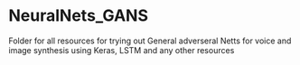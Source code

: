 # NeuralNets_GANS
Folder for all resources for trying out General adverseral Netts for voice and image synthesis using Keras, LSTM and any other resources 
